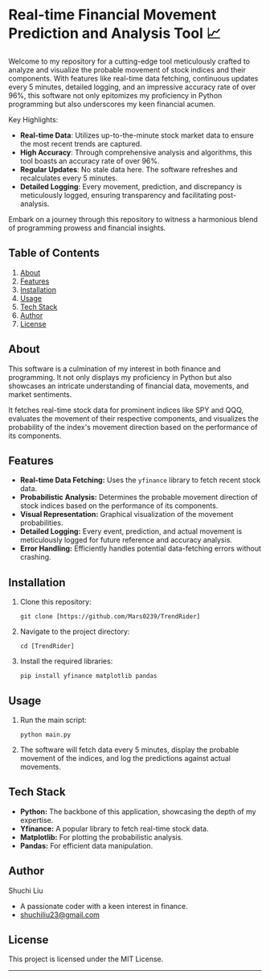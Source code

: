 # Real-time Financial Movement Prediction and Analysis Tool 📈

Welcome to my repository for a cutting-edge tool meticulously crafted to analyze and visualize the probable movement of stock indices and their components. With features like real-time data fetching, continuous updates every 5 minutes, detailed logging, and an impressive accuracy rate of over 96%, this software not only epitomizes my proficiency in Python programming but also underscores my keen financial acumen.

Key Highlights:

- **Real-time Data**: Utilizes up-to-the-minute stock market data to ensure the most recent trends are captured.
- **High Accuracy**: Through comprehensive analysis and algorithms, this tool boasts an accuracy rate of over 96%.
- **Regular Updates**: No stale data here. The software refreshes and recalculates every 5 minutes.
- **Detailed Logging**: Every movement, prediction, and discrepancy is meticulously logged, ensuring transparency and facilitating post-analysis.

Embark on a journey through this repository to witness a harmonious blend of programming prowess and financial insights.


## Table of Contents

1. [About](#about)
2. [Features](#features)
3. [Installation](#installation)
4. [Usage](#usage)
5. [Tech Stack](#tech-stack)
6. [Author](#author)
7. [License](#license)

## About

This software is a culmination of my interest in both finance and programming. It not only displays my proficiency in Python but also showcases an intricate understanding of financial data, movements, and market sentiments.

It fetches real-time stock data for prominent indices like SPY and QQQ, evaluates the movement of their respective components, and visualizes the probability of the index's movement direction based on the performance of its components.

## Features

- **Real-time Data Fetching:** Uses the `yfinance` library to fetch recent stock data.
- **Probabilistic Analysis:** Determines the probable movement direction of stock indices based on the performance of its components.
- **Visual Representation:** Graphical visualization of the movement probabilities.
- **Detailed Logging:** Every event, prediction, and actual movement is meticulously logged for future reference and accuracy analysis.
- **Error Handling:** Efficiently handles potential data-fetching errors without crashing.
  
## Installation

1. Clone this repository:
   ```
   git clone [https://github.com/Mars0239/TrendRider]
   ```
2. Navigate to the project directory:
   ```
   cd [TrendRider]
   ```
3. Install the required libraries:
   ```
   pip install yfinance matplotlib pandas
   ```

## Usage

1. Run the main script:
   ```
   python main.py
   ```
2. The software will fetch data every 5 minutes, display the probable movement of the indices, and log the predictions against actual movements.

## Tech Stack

- **Python:** The backbone of this application, showcasing the depth of my expertise.
- **Yfinance:** A popular library to fetch real-time stock data.
- **Matplotlib:** For plotting the probabilistic analysis.
- **Pandas:** For efficient data manipulation.

## Author

Shuchi Liu

- A passionate coder with a keen interest in finance.
- shuchiliu23@gmail.com

## License

This project is licensed under the MIT License.

---
